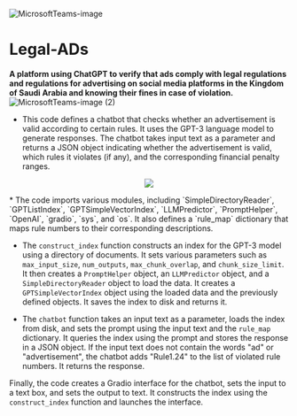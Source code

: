 
![MicrosoftTeams-image](https://user-images.githubusercontent.com/68879499/226104191-926563d8-b8b3-4862-80c3-999376d51e3a.png)

# Legal-ADs
**A platform using ChatGPT to verify that ads comply with legal regulations and regulations for advertising on social media platforms in the Kingdom of Saudi Arabia and knowing their fines in case of violation.**
![MicrosoftTeams-image (2)](https://user-images.githubusercontent.com/68879499/226104410-cb580814-7b11-464d-b280-6a40858c6c76.png)

>
* This code defines a chatbot that checks whether an advertisement is valid according to certain rules. It uses the GPT-3 language model to generate responses. The chatbot takes input text as a parameter and returns a JSON object indicating whether the advertisement is valid, which rules it violates (if any), and the corresponding financial penalty ranges. 
<p align="center">
 <img src="https://user-images.githubusercontent.com/68879499/226104928-e2160e72-1dac-40bb-9d50-cd80a5c87d26.png" />
</p>
* The code imports various modules, including `SimpleDirectoryReader`, `GPTListIndex`, `GPTSimpleVectorIndex`, `LLMPredictor`, `PromptHelper`, `OpenAI`, `gradio`, `sys`, and `os`. It also defines a `rule_map` dictionary that maps rule numbers to their corresponding descriptions. 

* The `construct_index` function constructs an index for the GPT-3 model using a directory of documents. It sets various parameters such as `max_input_size`, `num_outputs`, `max_chunk_overlap`, and `chunk_size_limit`. It then creates a `PromptHelper` object, an `LLMPredictor` object, and a `SimpleDirectoryReader` object to load the data. It creates a `GPTSimpleVectorIndex` object using the loaded data and the previously defined objects. It saves the index to disk and returns it. 

* The `chatbot` function takes an input text as a parameter, loads the index from disk, and sets the prompt using the input text and the `rule_map` dictionary. It queries the index using the prompt and stores the response in a JSON object. If the input text does not contain the words "ad" or "advertisement", the chatbot adds "Rule1.24" to the list of violated rule numbers. It returns the response. 

Finally, the code creates a Gradio interface for the chatbot, sets the input to a text box, and sets the output to text. It constructs the index using the `construct_index` function and launches the interface.
